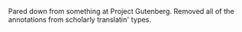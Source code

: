 Pared down from something at Project Gutenberg. Removed all of the annotations from scholarly translatin' types.
